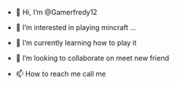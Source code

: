 - 👋 Hi, I’m @Gamerfredy12
- 👀 I’m interested in playing mincraft
 ...
- 🌱 I’m currently learning how to play it

- 💞️ I’m looking to collaborate on meet new friend

- 📫 How to reach me call me


<!---
Gamerfredy12/Gamerfredy12 is a ✨ special ✨ repository because its `README.md` (this file) appears on your GitHub profile.
You can click the Preview link to take a look at your changes.
--->
